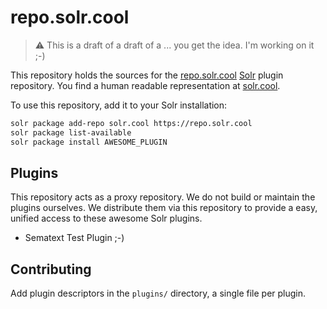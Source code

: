 # repo.solr.cool

> ⚠️ This is a draft of a draft of a ... you get the idea. I'm working on it ;-)

This repository holds the sources for the [repo.solr.cool](https://repo.solr.cool)
[Solr](https://lucene.apache.org/solr/) plugin repository. You find a human 
readable representation at [solr.cool](https://solr.cool).

To use this repository, add it to your Solr installation:

```bash
solr package add-repo solr.cool https://repo.solr.cool
solr package list-available
solr package install AWESOME_PLUGIN
```

## Plugins

This repository acts as a proxy repository. We do not build or maintain the 
plugins ourselves. We distribute them via this repository to provide a easy,
unified access to these awesome Solr plugins.

* Sematext Test Plugin ;-)

## Contributing

Add plugin descriptors in the `plugins/` directory, a single file per plugin.